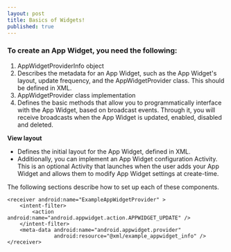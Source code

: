 ```yaml
---
layout: post
title: Basics of Widgets!
published: true
---
```




### To create an App Widget, you need the following:

1. AppWidgetProviderInfo object
1. Describes the metadata for an App Widget, such as the App Widget's layout, update frequency, and the AppWidgetProvider class. This should be defined in XML.
1. AppWidgetProvider class implementation
1. Defines the basic methods that allow you to programmatically interface with the App Widget, based on broadcast events. Through it, you will receive broadcasts when the App Widget is updated, enabled, disabled and deleted.

**View layout**
- Defines the initial layout for the App Widget, defined in XML.
- Additionally, you can implement an App Widget configuration Activity. This is an optional Activity that launches when the user adds your App Widget and allows them to modify App Widget settings at create-time.

The following sections describe how to set up each of these components.


```
<receiver android:name="ExampleAppWidgetProvider" >
    <intent-filter>
        <action android:name="android.appwidget.action.APPWIDGET_UPDATE" />
    </intent-filter>
    <meta-data android:name="android.appwidget.provider"
               android:resource="@xml/example_appwidget_info" />
</receiver>
```
